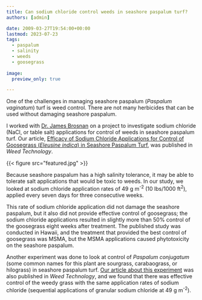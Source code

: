 ```yaml
---
title: Can sodium chloride control weeds in seashore paspalum turf?
authors: [admin] 

date: 2009-03-27T19:54:00+00:00
lastmod: 2023-07-23
tags:
  - paspalum
  - salinity
  - weeds
  - goosegrass
  
image:
  preview_only: true

---
```


One of the challenges in managing seashore paspalum (*Paspalum vaginatum*) turf is weed control. There are not many herbicides that can be used without damaging seashore paspalum. 

I worked with [Dr. James Brosnan](https://www.tnturfgrassweeds.org/) on a project to investigate sodium chloride (NaCl, or table salt) applications for control of weeds in seashore paspalum turf. Our article, [Efficacy of Sodium Chloride Applications for Control of Goosegrass (*Eleusine indica*) in Seashore Paspalum Turf](https://doi.org/10.1614/WT-08-129.1), was published in *Weed Technology*.

{{< figure src="featured.jpg" >}}

Because seashore paspalum has a high salinity tolerance, it may be able to tolerate salt applications that would be toxic to weeds. In our study, we looked at sodium chloride application rates of 49 g m<sup>-2</sup> (10 lbs/1000 ft<sup>2</sup>), applied every seven days for three consecutive weeks. 

This rate of sodium chloride application did not damage the seashore paspalum, but it also did not provide effective control of goosegrass; the sodium chloride applications resulted in slightly more than 50% control of the goosegrass eight weeks after treatment. The published study was conducted in Hawaii, and the treatment that provided the best control of goosegrass was MSMA, but the MSMA applications caused phytotoxicity on the seashore paspalum.

Another experiment was done to look at control of *Paspalum conjugatum* (some common names for this plant are sourgrass, carabaograss, or hilograss) in seashore paspalum turf. [Our article about this experiment](https://doi.org/10.1614/WT-08-128.1) was also published in *Weed Technology*, and we found that there was effective control of the weedy grass with the same application rates of sodium chloride (sequential applications of granular sodium chloride at 49 g m<sup>-2</sup>).
